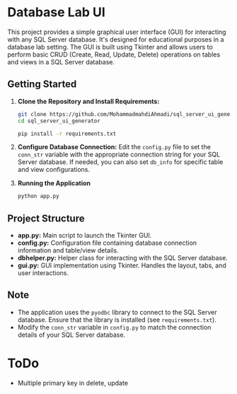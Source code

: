 # Database Lab UI

This project provides a simple graphical user interface (GUI) for interacting with any SQL Server database. It's designed for educational purposes in a database lab setting. The GUI is built using Tkinter and allows users to perform basic CRUD (Create, Read, Update, Delete) operations on tables and views in a SQL Server database.

## Getting Started

1. **Clone the Repository and Install Requirements:**
   ```bash
   git clone https://github.com/MohammadmahdiAhmadi/sql_server_ui_generator.git
   cd sql_server_ui_generator

   pip install -r requirements.txt
   ```

2. **Configure Database Connection:**
Edit the `config.py` file to set the `conn_str` variable with the appropriate connection string for your SQL Server database. If needed, you can also set `db_info` for specific table and view configurations.

3. **Running the Application**
    ```bash
   python app.py
   ```

## Project Structure

- **app.py:** Main script to launch the Tkinter GUI.
- **config.py:** Configuration file containing database connection information and table/view details.
- **dbhelper.py:** Helper class for interacting with the SQL Server database.
- **gui.py:** GUI implementation using Tkinter. Handles the layout, tabs, and user interactions.

## Note

- The application uses the `pyodbc` library to connect to the SQL Server database. Ensure that the library is installed (see `requirements.txt`).
- Modify the `conn_str` variable in `config.py` to match the connection details of your SQL Server database.

# ToDo
- Multiple primary key in delete, update
